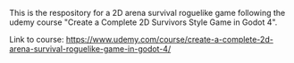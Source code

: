 This is the respository for a 2D arena survival roguelike game following the udemy course
"Create a Complete 2D Survivors Style Game in Godot 4".

Link to course:
https://www.udemy.com/course/create-a-complete-2d-arena-survival-roguelike-game-in-godot-4/
